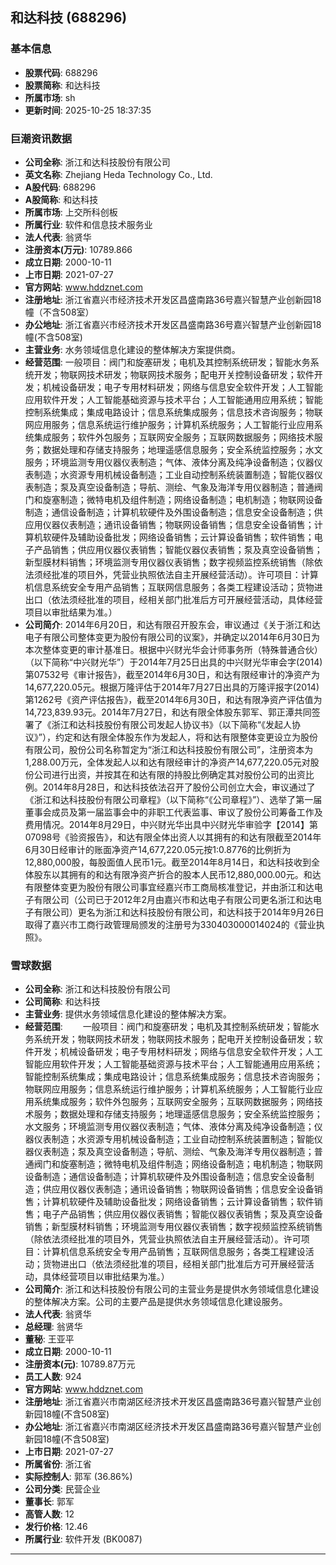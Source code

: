 ## 和达科技 (688296)

### 基本信息

- **股票代码**: 688296
- **股票简称**: 和达科技
- **所属市场**: sh
- **更新时间**: 2025-10-25 18:37:35

### 巨潮资讯数据

- **公司全称**: 浙江和达科技股份有限公司
- **英文名称**: Zhejiang Heda Technology Co., Ltd.
- **A股代码**: 688296
- **A股简称**: 和达科技
- **所属市场**: 上交所科创板
- **所属行业**: 软件和信息技术服务业
- **法人代表**: 翁贤华
- **注册资本(万元)**: 10789.866
- **成立日期**: 2000-10-11
- **上市日期**: 2021-07-27
- **官方网站**: www.hddznet.com
- **注册地址**: 浙江省嘉兴市经济技术开发区昌盛南路36号嘉兴智慧产业创新园18幢（不含508室）
- **办公地址**: 浙江省嘉兴市经济技术开发区昌盛南路36号嘉兴智慧产业创新园18幢(不含508室)
- **主营业务**: 水务领域信息化建设的整体解决方案提供商。
- **经营范围**: 一般项目：阀门和旋塞研发；电机及其控制系统研发；智能水务系统开发；物联网技术研发；物联网技术服务；配电开关控制设备研发；软件开发；机械设备研发；电子专用材料研发；网络与信息安全软件开发；人工智能应用软件开发；人工智能基础资源与技术平台；人工智能通用应用系统；智能控制系统集成；集成电路设计；信息系统集成服务；信息技术咨询服务；物联网应用服务；信息系统运行维护服务；计算机系统服务；人工智能行业应用系统集成服务；软件外包服务；互联网安全服务；互联网数据服务；网络技术服务；数据处理和存储支持服务；地理遥感信息服务；安全系统监控服务；水文服务；环境监测专用仪器仪表制造；气体、液体分离及纯净设备制造；仪器仪表制造；水资源专用机械设备制造；工业自动控制系统装置制造；智能仪器仪表制造；泵及真空设备制造；导航、测绘、气象及海洋专用仪器制造；普通阀门和旋塞制造；微特电机及组件制造；网络设备制造；电机制造；物联网设备制造；通信设备制造；计算机软硬件及外围设备制造；信息安全设备制造；供应用仪器仪表制造；通讯设备销售；物联网设备销售；信息安全设备销售；计算机软硬件及辅助设备批发；网络设备销售；云计算设备销售；软件销售；电子产品销售；供应用仪器仪表销售；智能仪器仪表销售；泵及真空设备销售；新型膜材料销售；环境监测专用仪器仪表销售；数字视频监控系统销售（除依法须经批准的项目外，凭营业执照依法自主开展经营活动）。许可项目：计算机信息系统安全专用产品销售；互联网信息服务；各类工程建设活动；货物进出口（依法须经批准的项目，经相关部门批准后方可开展经营活动，具体经营项目以审批结果为准。）
- **公司简介**: 2014年6月20日，和达有限召开股东会，审议通过《关于浙江和达电子有限公司整体变更为股份有限公司的议案》，并确定以2014年6月30日为本次整体变更的审计基准日。根据中兴财光华会计师事务所（特殊普通合伙）（以下简称“中兴财光华”）于2014年7月25日出具的中兴财光华审会字(2014)第07532号《审计报告》，截至2014年6月30日，和达有限经审计的净资产为14,677,220.05元。根据万隆评估于2014年7月27日出具的万隆评报字(2014)第1262号《资产评估报告》，截至2014年6月30日，和达有限净资产评估值为14,723,839.93元。2014年7月27日，和达有限全体股东郭军、郭正潭共同签署了《浙江和达科技股份有限公司发起人协议书》（以下简称“《发起人协议》”），约定和达有限全体股东作为发起人，将和达有限整体变更设立为股份有限公司，股份公司名称暂定为“浙江和达科技股份有限公司”，注册资本为1,288.00万元，全体发起人以和达有限经审计的净资产14,677,220.05元对股份公司进行出资，并按其在和达有限的持股比例确定其对股份公司的出资比例。2014年8月28日，和达科技依法召开了股份公司创立大会，审议通过了《浙江和达科技股份有限公司章程》（以下简称“《公司章程》”）、选举了第一届董事会成员及第一届监事会中的非职工代表监事、审议了股份公司筹备工作及费用情况。2014年8月29日，中兴财光华出具中兴财光华审验字【2014】第07098号《验资报告》，和达有限全体出资人以其拥有的和达有限截至2014年6月30日经审计的账面净资产14,677,220.05元按1:0.8776的比例折为12,880,000股，每股面值人民币1元。截至2014年8月14日，和达科技收到全体股东以其拥有的和达有限净资产折合的股本人民币12,880,000.00元。和达有限整体变更为股份有限公司事宜经嘉兴市工商局核准登记，并由浙江和达电子有限公司（公司已于2012年2月由嘉兴市和达电子有限公司更名浙江和达电子有限公司）更名为浙江和达科技股份有限公司，和达科技于2014年9月26日取得了嘉兴市工商行政管理局颁发的注册号为330403000014024的《营业执照》。

### 雪球数据

- **公司全称**: 浙江和达科技股份有限公司
- **公司简称**: 和达科技
- **主营业务**: 提供水务领域信息化建设的整体解决方案。
- **经营范围**: 　　一般项目：阀门和旋塞研发；电机及其控制系统研发；智能水务系统开发；物联网技术研发；物联网技术服务；配电开关控制设备研发；软件开发；机械设备研发；电子专用材料研发；网络与信息安全软件开发；人工智能应用软件开发；人工智能基础资源与技术平台；人工智能通用应用系统；智能控制系统集成；集成电路设计；信息系统集成服务；信息技术咨询服务；物联网应用服务；信息系统运行维护服务；计算机系统服务；人工智能行业应用系统集成服务；软件外包服务；互联网安全服务；互联网数据服务；网络技术服务；数据处理和存储支持服务；地理遥感信息服务；安全系统监控服务；水文服务；环境监测专用仪器仪表制造；气体、液体分离及纯净设备制造；仪器仪表制造；水资源专用机械设备制造；工业自动控制系统装置制造；智能仪器仪表制造；泵及真空设备制造；导航、测绘、气象及海洋专用仪器制造；普通阀门和旋塞制造；微特电机及组件制造；网络设备制造；电机制造；物联网设备制造；通信设备制造；计算机软硬件及外围设备制造；信息安全设备制造；供应用仪器仪表制造；通讯设备销售；物联网设备销售；信息安全设备销售；计算机软硬件及辅助设备批发；网络设备销售；云计算设备销售；软件销售；电子产品销售；供应用仪器仪表销售；智能仪器仪表销售；泵及真空设备销售；新型膜材料销售；环境监测专用仪器仪表销售；数字视频监控系统销售（除依法须经批准的项目外，凭营业执照依法自主开展经营活动）。许可项目：计算机信息系统安全专用产品销售；互联网信息服务；各类工程建设活动；货物进出口（依法须经批准的项目，经相关部门批准后方可开展经营活动，具体经营项目以审批结果为准。）
- **公司简介**: 浙江和达科技股份有限公司的主营业务是提供水务领域信息化建设的整体解决方案。公司的主要产品是提供水务领域信息化建设服务。
- **法人代表**: 翁贤华
- **总经理**: 翁贤华
- **董秘**: 王亚平
- **成立日期**: 2000-10-11
- **注册资本(元)**: 10789.87万元
- **员工人数**: 924
- **官方网站**: www.hddznet.com
- **注册地址**: 浙江省嘉兴市南湖区经济技术开发区昌盛南路36号嘉兴智慧产业创新园18幢(不含508室)
- **办公地址**: 浙江省嘉兴市南湖区经济技术开发区昌盛南路36号嘉兴智慧产业创新园18幢(不含508室)
- **上市日期**: 2021-07-27
- **所属省份**: 浙江省
- **实际控制人**: 郭军 (36.86%)
- **公司分类**: 民营企业
- **董事长**: 郭军
- **高管人数**: 12
- **发行价格**: 12.46
- **所属行业**: 软件开发 (BK0087)

---
